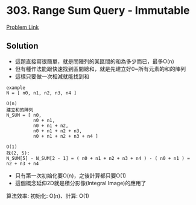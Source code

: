 # 303. Range Sum Query - Immutable

[Problem Link](https://leetcode.com/problems/range-sum-query-immutable/)

## Solution

* 這題直接寫很簡單，就是問陣列的某區間的和為多少而已，最多O(n)
* 但有種作法能跟快速找到區間總和，就是先建立好0~所有元素的和的陣列
* 這樣只要做一次相減就能找到和

```
example
N = [ n0, n1, n2, n3, n4 ]

O(n)
建立和的陣列 
N_SUM = [ n0, 
          n0 + n1,
          n0 + n1 + n2,
          n0 + n1 + n2 + n3,
          n0 + n1 + n2 + n3 + n4 ]

O(1)
找(2, 5):
N_SUM[5] - N_SUM[2 - 1] = ( n0 + n1 + n2 + n3 + n4 ) - ( n0 + n1 ) = n2 + n3 + n4
```

* 只有第一次初始化要O(n)，之後計算都只要O(1)
* 這個概念延伸2D就是積分影像(Integral Image)的應用了


算法效率: 初始化: O(n)、計算: O(1)<br>
